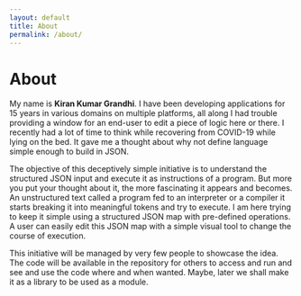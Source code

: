 ```yaml
---
layout: default
title: About
permalink: /about/
---
```


# About

My name is **Kiran Kumar Grandhi**. I have been developing applications for 15 years in various domains on multiple platforms, all along I had trouble providing a window for an end-user to edit a piece of logic here or there. I recently had a lot of time to think while recovering from COVID-19 while lying on the bed. It gave me a thought about why not define language simple enough to build in JSON.

The objective of this deceptively simple initiative is to understand the structured JSON input and execute it as instructions of a program. But more you put your thought about it, the more fascinating it appears and becomes. An unstructured text called a program fed to an interpreter or a compiler it starts breaking it into meaningful tokens and try to execute. I am here trying to keep it simple using a structured JSON map with pre-defined operations. A user can easily edit this JSON map with a simple visual tool to change the course of execution.

This initiative will be managed by very few people to showcase the idea. The code will be available in the repository for others to access and run and see and use the code where and when wanted. Maybe, later we shall make it as a library to be used as a module.
